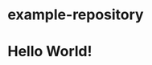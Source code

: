 # example-repository

<!DOCTYPE html>
<html lang="en">
  <head> </head>
  <body></body>
</html>

<head>
    <title>James Website</title>
  </head>

  <body>
    <h1>Hello World!</h1>
  </body>

  
